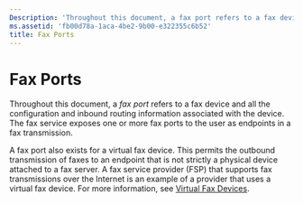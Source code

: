 ```yaml
---
Description: 'Throughout this document, a fax port refers to a fax device and all the configuration and inbound routing information associated with the device. The fax service exposes one or more fax ports to the user as endpoints in a fax transmission.'
ms.assetid: 'fb00d78a-1aca-4be2-9b00-e322355c6b52'
title: Fax Ports
---
```


# Fax Ports

Throughout this document, a *fax port* refers to a fax device and all the configuration and inbound routing information associated with the device. The fax service exposes one or more fax ports to the user as endpoints in a fax transmission.

A fax port also exists for a virtual fax device. This permits the outbound transmission of faxes to an endpoint that is not strictly a physical device attached to a fax server. A fax service provider (FSP) that supports fax transmissions over the Internet is an example of a provider that uses a virtual fax device. For more information, see [Virtual Fax Devices](-mfax-virtual-fax-devices.md).

 

 



